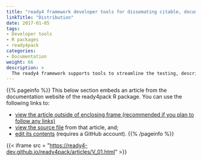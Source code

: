 ```yaml
---
title: "ready4 framework developer tools for dissemating citable, documented and quality assured model modules"
linkTitle: "Distribution"
date: 2017-01-05
tags:
- Developer tools
- R packages
- ready4pack
categories:
- Documentation
weight: 66
description: >
  The ready4 framework supports tools to streamline the testing, description and distribution of computational model modules. This brief article outlines the key elements that help make this possible.
---
```


{{% pageinfo %}}
This below section embeds an article from the documentation website of the ready4pack R package. You can use the following links to:

* [view the article outside of enclosing frame (recommended if you plan to follow any links)](https://ready4-dev.github.io/ready4pack/articles/V_01.html)
* [view the source file](https://github.com/ready4-dev/ready4pack/blob/master/vignettes/V_01.Rmd) from that article, and;
* [edit its contents](https://github.com/ready4-dev/ready4pack/edit/master/vignettes/V_01.Rmd) (requires a GitHub account).
{{% /pageinfo %}}

{{< iframe src = "https://ready4-dev.github.io/ready4pack/articles/V_01.html" >}}